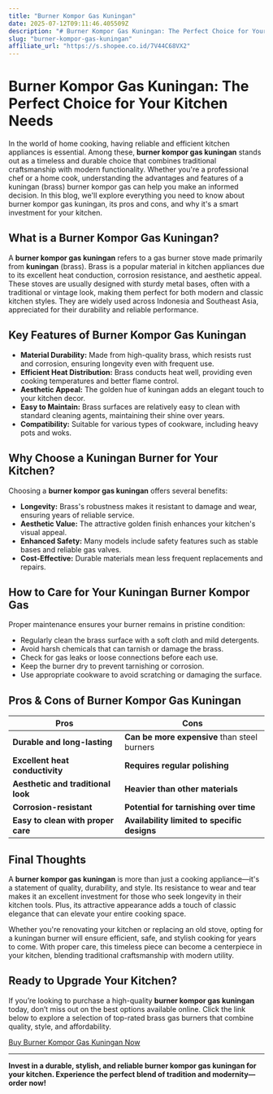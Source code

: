 ```yaml
---
title: "Burner Kompor Gas Kuningan"
date: 2025-07-12T09:11:46.405509Z
description: "# Burner Kompor Gas Kuningan: The Perfect Choice for Your Kitchen Needs..."
slug: "burner-kompor-gas-kuningan"
affiliate_url: "https://s.shopee.co.id/7V44C68VX2"
---
```

# Burner Kompor Gas Kuningan: The Perfect Choice for Your Kitchen Needs

In the world of home cooking, having reliable and efficient kitchen appliances is essential. Among these, **burner kompor gas kuningan** stands out as a timeless and durable choice that combines traditional craftsmanship with modern functionality. Whether you're a professional chef or a home cook, understanding the advantages and features of a kuningan (brass) burner kompor gas can help you make an informed decision. In this blog, we'll explore everything you need to know about burner kompor gas kuningan, its pros and cons, and why it's a smart investment for your kitchen.

## What is a Burner Kompor Gas Kuningan?

A **burner kompor gas kuningan** refers to a gas burner stove made primarily from **kuningan** (brass). Brass is a popular material in kitchen appliances due to its excellent heat conduction, corrosion resistance, and aesthetic appeal. These stoves are usually designed with sturdy metal bases, often with a traditional or vintage look, making them perfect for both modern and classic kitchen styles. They are widely used across Indonesia and Southeast Asia, appreciated for their durability and reliable performance.

## Key Features of Burner Kompor Gas Kuningan

- **Material Durability:** Made from high-quality brass, which resists rust and corrosion, ensuring longevity even with frequent use.
- **Efficient Heat Distribution:** Brass conducts heat well, providing even cooking temperatures and better flame control.
- **Aesthetic Appeal:** The golden hue of kuningan adds an elegant touch to your kitchen decor.
- **Easy to Maintain:** Brass surfaces are relatively easy to clean with standard cleaning agents, maintaining their shine over years.
- **Compatibility:** Suitable for various types of cookware, including heavy pots and woks.

## Why Choose a Kuningan Burner for Your Kitchen?

Choosing a **burner kompor gas kuningan** offers several benefits:

- **Longevity:** Brass's robustness makes it resistant to damage and wear, ensuring years of reliable service.
- **Aesthetic Value:** The attractive golden finish enhances your kitchen's visual appeal.
- **Enhanced Safety:** Many models include safety features such as stable bases and reliable gas valves.
- **Cost-Effective:** Durable materials mean less frequent replacements and repairs.

## How to Care for Your Kuningan Burner Kompor Gas

Proper maintenance ensures your burner remains in pristine condition:

- Regularly clean the brass surface with a soft cloth and mild detergents.
- Avoid harsh chemicals that can tarnish or damage the brass.
- Check for gas leaks or loose connections before each use.
- Keep the burner dry to prevent tarnishing or corrosion.
- Use appropriate cookware to avoid scratching or damaging the surface.

## Pros & Cons of Burner Kompor Gas Kuningan

| **Pros**                                   | **Cons**                                    |
|--------------------------------------------|--------------------------------------------|
| **Durable and long-lasting**               | **Can be more expensive** than steel burners |
| **Excellent heat conductivity**             | **Requires regular polishing**             |
| **Aesthetic and traditional look**         | **Heavier than other materials**           |
| **Corrosion-resistant**                      | **Potential for tarnishing over time**   |
| **Easy to clean with proper care**          | **Availability limited to specific designs** |

## Final Thoughts

A **burner kompor gas kuningan** is more than just a cooking appliance—it's a statement of quality, durability, and style. Its resistance to wear and tear makes it an excellent investment for those who seek longevity in their kitchen tools. Plus, its attractive appearance adds a touch of classic elegance that can elevate your entire cooking space.

Whether you're renovating your kitchen or replacing an old stove, opting for a kuningan burner will ensure efficient, safe, and stylish cooking for years to come. With proper care, this timeless piece can become a centerpiece in your kitchen, blending traditional craftsmanship with modern utility.

## Ready to Upgrade Your Kitchen?

If you’re looking to purchase a high-quality **burner kompor gas kuningan** today, don’t miss out on the best options available online. Click the link below to explore a selection of top-rated brass gas burners that combine quality, style, and affordability.

[Buy Burner Kompor Gas Kuningan Now](https://s.shopee.co.id/7V44C68VX2)

---

**Invest in a durable, stylish, and reliable burner kompor gas kuningan for your kitchen. Experience the perfect blend of tradition and modernity—order now!**